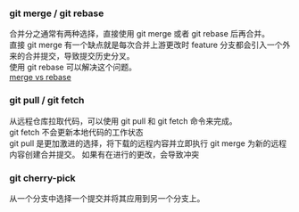 ### git merge / git rebase

合并分之通常有两种选择，直接使用 git merge 或者 git rebase 后再合并。   
直接 git merge 有一个缺点就是每次合并上游更改时 feature 分支都会引入一个外来的合并提交，导致提交历史分叉。  
使用 git rebase 可以解决这个问题。  
[merge vs rebase](https://zhuanlan.zhihu.com/p/47905032)


### git pull / git fetch
从远程仓库拉取代码，可以使用 git pull 和 git fetch 命令来完成。  
git fetch 不会更新本地代码的工作状态  
git pull 是更加激进的选择，将下载的远程内容并立即执行 git merge 为新的远程内容创建合并提交。 如果有在进行的更改，会导致冲突


### git cherry-pick
从一个分支中选择一个提交并将其应用到另一个分支上。
